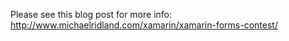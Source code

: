 Please see this blog post for more info: 
http://www.michaelridland.com/xamarin/xamarin-forms-contest/
